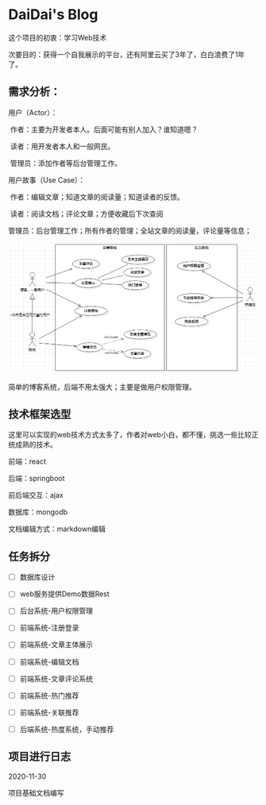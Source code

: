 # DaiDai's Blog

这个项目的初衷：学习Web技术

次要目的：获得一个自我展示的平台，还有阿里云买了3年了，白白浪费了1年了。



## 需求分析：

用户（Actor）：

​		作者：主要为开发者本人。后面可能有别人加入？谁知道嗯？

​		读者：用开发者本人和一般网民。

​		管理员：添加作者等后台管理工作。

用户故事（Use Case）：

​		作者：编辑文章；知道文章的阅读量；知道读者的反馈。

​		读者：阅读文档；评论文章；方便收藏后下次查阅

​		管理员：后台管理工作；所有作者的管理；全站文章的阅读量，评论量等信息；

![需求分析](project-manage/img/需求分析.png)

简单的博客系统，后端不用太强大；主要是做用户权限管理。

## 技术框架选型

这里可以实现的web技术方式太多了，作者对web小白，都不懂，挑选一些比较正统成熟的技术。

前端：react

后端：springboot

前后端交互：ajax

数据库：mongodb

文档编辑方式：markdown编辑



## 任务拆分

- [ ] 数据库设计
- [ ] web服务提供Demo数据Rest
- [ ] 后台系统-用户权限管理
- [ ] 前端系统-注册登录
- [ ] 前端系统-文章主体展示
- [ ] 前端系统-编辑文档
- [ ] 前端系统-文章评论系统
- [ ] 前端系统-热门推荐
- [ ] 前端系统-关联推荐
- [ ] 后端系统-热度系统，手动推荐



## 项目进行日志

2020-11-30 

项目基础文档编写



